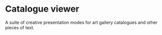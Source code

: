 # Catalogue viewer
A suite of creative presentation modes for art gallery catalogues and other pieces of text. 
